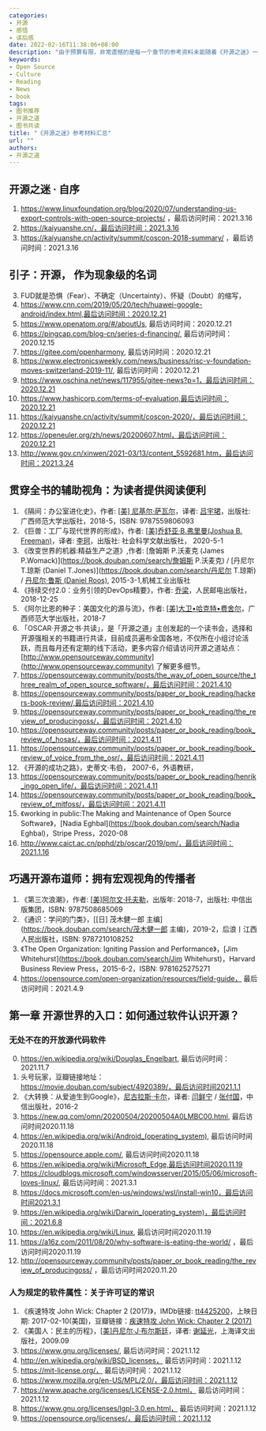```yaml
---
categories:
- 开源
- 感悟
- 读后感
date: 2022-02-16T11:38:06+08:00
description: "由于预算有限，非常遗憾的是每一个章节的参考资料未能随着《开源之迷》一同出版，但是没有参考资料，适兕总是心中难安，因为自己本身是个追根溯源的人，希望所描述的事情是有出处的，这算是开源世界的一种风格，一种倡导的方式，既然纸质版没能实现，「开源之道」来提供在线版。"
keywords:
- Open Source
- Culture
- Reading
- News
- book
tags:
- 图书推荐
- 开源之道
- 图书共读
title: "《开源之迷》参考材料汇总"
url: ""
authors:
- 开源之道
---
```


## 开源之迷 · 自序

1. https://www.linuxfoundation.org/blog/2020/07/understanding-us-export-controls-with-open-source-projects/ ，最后访问时间：2021.3.16
2. https://kaiyuanshe.cn/，最后访问时间：2021.3.16
3. https://kaiyuanshe.cn/activity/summit/coscon-2018-summary/ ，最后访问时间：2021.3.16

## 引子：开源， 作为现象级的名词

3. FUD就是恐惧（Fear）、不确定（Uncertainty）、怀疑（Doubt）的缩写，
4. https://www.cnn.com/2019/05/20/tech/huawei-google-android/index.html,最后访问时间：2020.12.21
5. https://www.openatom.org/#/aboutUs, 最后访问时间：2020.12.21
6. https://pingcap.com/blog-cn/series-d-financing/, 最后访问时间：2020.12.15
7. https://gitee.com/openharmony, 最后访问时间：2020.12.21
8. https://www.electronicsweekly.com/news/business/risc-v-foundation-moves-switzerland-2019-11/, 最后访问时间：2020.12.21
9. https://www.oschina.net/news/117955/gitee-news?p=1，最后访问时间：2020.12.21
10. https://www.hashicorp.com/terms-of-evaluation,最后访问时间：2020.12.21
11. https://kaiyuanshe.cn/activity/summit/coscon-2020/，最后访问时间：2020.12.21
12. https://openeuler.org/zh/news/20200607.html，最后访问时间：2020.12.21
13. http://www.gov.cn/xinwen/2021-03/13/content_5592681.htm，最后访问时间：2021.3.24

## 贯穿全书的辅助视角：为读者提供阅读便利

1. 《隔间：办公室进化史》，作者: [[美\] 尼基尔‧萨瓦尔](https://book.douban.com/search/尼基尔‧萨瓦尔)，译者: [吕宇珺](https://book.douban.com/search/吕宇珺)，出版社: 广西师范大学出版社，2018-5，ISBN: 9787559806093
2. 《巨兽：工厂与现代世界的形成》，作者: [[美\]乔舒亚·B.弗里曼(Joshua B. Freeman)](https://book.douban.com/search/乔舒亚·B.弗里曼)，译者: [李珂](https://book.douban.com/search/李珂)，出版社: 社会科学文献出版社， 2020-5-1
3. 《改变世界的机器:精益生产之道》,作者: [詹姆斯 P.沃麦克 (James P.Womack)](https://book.douban.com/search/詹姆斯 P.沃麦克) / [丹尼尔 T.琼斯 (Daniel T.Jones)](https://book.douban.com/search/丹尼尔 T.琼斯) / [丹尼尔·鲁斯 (Daniel Roos)](https://book.douban.com/search/丹尼尔·鲁斯), 2015-3-1,机械工业出版社
4. 《持续交付2.0：业务引领的DevOps精要》，作者: [乔梁](https://book.douban.com/search/乔梁)，人民邮电出版社，2018-12-25
5. 《阿尔比恩的种子：美国文化的源与流》，作者: [[美\]大卫•哈克特•费舍尔](https://book.douban.com/search/大卫•哈克特•费舍尔)，广西师范大学出版社，2018-7
6. 「OSCAR·开源之书·共读」，是「开源之道」主创发起的一个读书会，选择和开源强相关的书籍进行共读，目前成员遍布全国各地，不仅所在小组讨论活跃，而且每月还有定期的线下活动，更多内容介绍请访问开源之道站点：[http://www.opensourceway.community](http://www.opensourceway.community) 了解更多细节。
7. https://opensourceway.community/posts/the_way_of_open_source/the_three_realm_of_open_source_software/，最后访问时间：2021.4.10
8. https://opensourceway.community/posts/paper_or_book_reading/hackers-book-review/,最后访问时间：2021.4.10
9. https://opensourceway.community/posts/paper_or_book_reading/the_review_of_producingoss/，最后访问时间：2021.4.10
10. https://opensourceway.community/posts/paper_or_book_reading/book_review_of_hosas/，最后访问时间：2021.4.11
11. https://opensourceway.community/posts/paper_or_book_reading/book_review_of_voice_from_the_osr/，最后访问时间：2021.4.11
12. 《开源的成功之路》，史蒂文·韦伯， 2007-6，外语教研，
13. https://opensourceway.community/posts/paper_or_book_reading/henrik_ingo_open_life/，最后访问时间：2021.4.11
14. https://opensourceway.community/posts/paper_or_book_reading/book_review_of_mitfoss/，最后访问时间：2021.4.11
15. 《working in public:The Making and Maintenance of Open Source Software》，[Nadia Eghbal](https://book.douban.com/search/Nadia Eghbal)，Stripe Press，2020-08
16. http://www.caict.ac.cn/pphd/zb/oscar/2019/pm/，最后访问时间：2021.1.16

## 巧遇开源布道师：拥有宏观视角的传播者

1. 《第三次浪潮》，作者: [[美\]阿尔文·托夫勒](https://book.douban.com/search/阿尔文·托夫勒)，出版年: 2018-7，出版社: 中信出版集团，ISBN: 9787508685069
2. 《通识：学问的门类》，[[日\] 茂木健一郎 主编](https://book.douban.com/search/茂木健一郎 主编)，2019-2，后浪丨江西人民出版社，ISBN: 9787210108252
3. 《The Open Organization: Igniting Passion and Performance》，[Jim Whitehurst](https://book.douban.com/search/Jim Whitehurst)，Harvard Business Review Press，2015-6-2，ISBN: 9781625275271
4. https://opensource.com/open-organization/resources/field-guide， 最后访问时间：2021.4.9

## 第一章 开源世界的入口：如何通过软件认识开源？

### 无处不在的开放源代码软件

0. https://en.wikipedia.org/wiki/Douglas_Engelbart, 最后访问时间：2021.11.7
1. 头号玩家，豆瓣链接地址：https://movie.douban.com/subject/4920389/，最后访问时间2021.1.1
2. 《大转换：从爱迪生到Google》，[尼古拉斯·卡尔](https://book.douban.com/search/尼古拉斯·卡尔)，译者: [闫鲜宁](https://book.douban.com/search/闫鲜宁) / [张付国](https://book.douban.com/search/张付国)，中信出版社，2016-2
3. https://new.qq.com/omn/20200504/20200504A0LMBC00.html, 最后访问时间2020.11.18
4. https://en.wikipedia.org/wiki/Android_(operating_system), 最后访问时间2020.11.18
5. https://opensource.apple.com/, 最后访问时间2020.11.18
6. https://en.wikipedia.org/wiki/Microsoft_Edge,最后访问时间2020.11.19
7. https://cloudblogs.microsoft.com/windowsserver/2015/05/06/microsoft-loves-linux/, 最后访问时间：2021.3.1
8. https://docs.microsoft.com/en-us/windows/wsl/install-win10，最后访问时间2021.3.1
9. https://en.wikipedia.org/wiki/Darwin_(operating_system)，最后访问时间：2021.6.8
10. https://en.wikipedia.org/wiki/Linux, 最后访问时间2020.11.19
11. https://a16z.com/2011/08/20/why-software-is-eating-the-world/ ，最后访问时间2020.11.19
12. http://opensourceway.community/posts/paper_or_book_reading/the_review_of_producingoss/  ，最后访问时间2020.11.20

### 人为规定的软件属性：关于许可证的常识

1. 《疾速特攻 John Wick: Chapter 2 (2017)》，IMDb链接: [tt4425200](https://www.imdb.com/title/tt4425200)，上映日期: 2017-02-10(美国)，豆瓣链接：[疾速特攻 John Wick: Chapter 2‎ (2017)](https://movie.douban.com/subject/26333560/)
2. 《美国人：民主的历程》，[[美\]丹尼尔·J·布尔斯廷](https://book.douban.com/search/丹尼尔·J·布尔斯廷)，译者: [谢延光](https://book.douban.com/search/谢延光)，上海译文出版社，2009.09
3. https://www.gnu.org/licenses/, 最后访问时间：2021.1.12
4. http://en.wikipedia.org/wiki/BSD_licenses， 最后访问时间：2021.1.12
5. https://mit-license.org/， 最后访问时间：2021.1.12
6. https://www.mozilla.org/en-US/MPL/2.0/，最后访问时间：2021.1.12
7. https://www.apache.org/licenses/LICENSE-2.0.html， 最后访问时间：2021.1.12
8. https://www.gnu.org/licenses/lgpl-3.0.en.html， 最后访问时间：2021.1.12
9. https://opensource.org/licenses/，最后访问时间：2021.1.12

